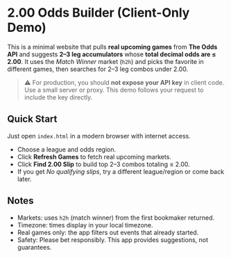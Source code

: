 # 2.00 Odds Builder (Client-Only Demo)

This is a minimal website that pulls **real upcoming games** from **The Odds API** and suggests
**2–3 leg accumulators** whose **total decimal odds are ≤ 2.00**. It uses the *Match Winner* market
(`h2h`) and picks the favorite in different games, then searches for 2–3 leg combos under 2.00.

> ⚠️ For production, you should **not expose your API key** in client code. Use a small server or proxy.
This demo follows your request to include the key directly.

## Quick Start
Just open `index.html` in a modern browser with internet access.

- Choose a league and odds region.
- Click **Refresh Games** to fetch real upcoming markets.
- Click **Find 2.00 Slip** to build top 2–3 combos totaling ≤ 2.00.
- If you get *No qualifying slips*, try a different league/region or come back later.

## Notes
- Markets: uses `h2h` (match winner) from the first bookmaker returned.
- Timezone: times display in your local timezone.
- Real games only: the app filters out events that already started.
- Safety: Please bet responsibly. This app provides suggestions, not guarantees.
